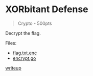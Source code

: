 # XORbitant Defense

> Crypto - 500pts

Decrypt the flag.

Files:
- [flag.txt.enc](src/flag.txt.enc)
- [encrypt.go](src/encrypt.go)

[writeup](writeup/README.md)